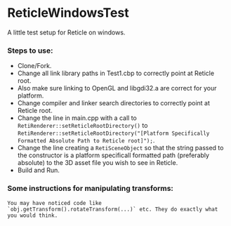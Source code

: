 # ReticleWindowsTest
A little test setup for Reticle on windows.

### Steps to use:

 -  Clone/Fork.
 -  Change all link library paths in Test1.cbp to correctly point at Reticle root.
 -  Also make sure linking to OpenGL and libgdi32.a are correct for your platform.
 -  Change compiler and linker search directories to correctly point at Reticle root.
 -  Change the line in main.cpp with a call to `RetiRenderer::setReticleRootDirectory()`  to `RetiRenderer::setReticleRootDirectory("[Platform Specifically Formatted Absolute Path to Reticle root]");`.
 -  Change the line creating a `RetiSceneObject` so that the string passed to the constructor is a platform specificall formatted path (preferably absolute) to the 3D asset file you wish to see in Reticle.
 -  Build and Run.

### Some instructions for manipulating transforms:

	You may have noticed code like `obj.getTransform().rotateTransform(...)` etc. They do exactly what you would think.

